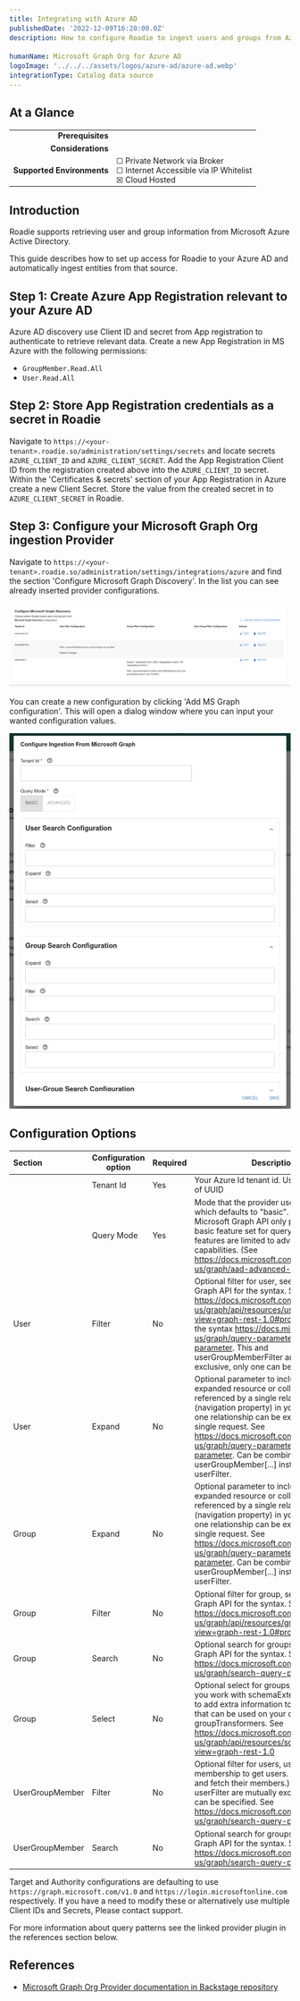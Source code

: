 ```yaml
---
title: Integrating with Azure AD
publishedDate: '2022-12-09T16:20:00.0Z'
description: How to configure Roadie to ingest users and groups from Azure AD using Microsoft Graph

humanName: Microsoft Graph Org for Azure AD
logoImage: '../../../assets/logos/azure-ad/azure-ad.webp'
integrationType: Catalog data source
---
```


## At a Glance
| | |
|---: | --- |
| **Prerequisites** |  |
| **Considerations** |  |
| **Supported Environments** | ☐ Private Network via Broker <br /> ☐ Internet Accessible via IP Whitelist <br /> ☒ Cloud Hosted |

## Introduction

Roadie supports retrieving user and group information from Microsoft Azure Active Directory. 

This guide describes how to set up access for Roadie to your Azure AD and automatically ingest entities from that source.  

##  Step 1: Create Azure App Registration relevant to your Azure AD 

Azure AD discovery use Client ID and secret from App registration to authenticate to retrieve relevant data. Create a new App Registration in MS Azure with the following permissions:
* `GroupMember.Read.All`  
* `User.Read.All`


##  Step 2: Store App Registration credentials as a secret in Roadie

Navigate to `https://<your-tenant>.roadie.so/administration/settings/secrets` and locate secrets `AZURE_CLIENT_ID` and `AZURE_CLIENT_SECRET`. Add the App Registration Client ID from the registration created above into the `AZURE_CLIENT_ID` secret. Within the 'Certificates & secrets' section of your App Registration in Azure create a new Client Secret. Store the value from the created secret in to `AZURE_CLIENT_SECRET` in Roadie.

##  Step 3: Configure your Microsoft Graph Org ingestion Provider

Navigate to `https://<your-tenant>.roadie.so/administration/settings/integrations/azure` and find the section 'Configure Microsoft Graph Discovery'. In the list you can see already inserted provider configurations.  

![Microsoft Graph Org Discovery Section](./ms-graph-discovery-section.webp)

You can create a new configuration by clicking 'Add MS Graph configuration'. This will open a dialog window where you can input your wanted configuration values.

![Microsoft Graph Configuration Dialog](./ms-graph-config-dialog.webp)

## Configuration Options

| Section         | Configuration option | Required | Description                                                                                                                                                                                                                                                                                                                                            |
|:----------------|----------------------|----------|--------------------------------------------------------------------------------------------------------------------------------------------------------------------------------------------------------------------------------------------------------------------------------------------------------------------------------------------------------|
|                 | Tenant Id            | Yes      | Your Azure Id tenant id. Usually in a form of UUID                                                                                                                                                                                                                                                                                                     |
|                 | Query Mode           | Yes      | Mode that the provider uses for querying which defaults to "basic". By default, the Microsoft Graph API only provides the basic feature set for querying. Certain features are limited to advanced querying capabilities. (See https://docs.microsoft.com/en-us/graph/aad-advanced-queries)                                                            |
| User            | Filter               | No       | Optional filter for user, see Microsoft Graph API for the syntax. See https://docs.microsoft.com/en-us/graph/api/resources/user?view=graph-rest-1.0#properties. and for the syntax https://docs.microsoft.com/en-us/graph/query-parameters#filter-parameter. This and userGroupMemberFilter are mutually exclusive, only one can be specified          |
| User            | Expand               | No       | Optional parameter to include the expanded resource or collection referenced by a single relationship (navigation property) in your results. Only one relationship can be expanded in a single request. See https://docs.microsoft.com/en-us/graph/query-parameters#expand-parameter. Can be combined with userGroupMember[...] instead of userFilter. |
| Group           | Expand               | No       | Optional parameter to include the expanded resource or collection referenced by a single relationship (navigation property) in your results. Only one relationship can be expanded in a single request. See https://docs.microsoft.com/en-us/graph/query-parameters#expand-parameter. Can be combined with userGroupMember[...] instead of userFilter. |
| Group           | Filter               | No       | Optional filter for group, see Microsoft Graph API for the syntax. See https://docs.microsoft.com/en-us/graph/api/resources/group?view=graph-rest-1.0#properties                                                                                                                                                                                       |
| Group           | Search               | No       | Optional search for groups, see Microsoft Graph API for the syntax. See https://docs.microsoft.com/en-us/graph/search-query-parameter                                                                                                                                                                                                                  |
| Group           | Select               | No       | Optional select for groups, this will allow you work with schemaExtensions. in order to add extra information to your groups that can be used on your custom groupTransformers. See  https://docs.microsoft.com/en-us/graph/api/resources/schemaextension?view=graph-rest-1.0                                                                          |
| UserGroupMember | Filter               | No       | Optional filter for users, use group membership to get users. (Filtered groups and fetch their members.) This and userFilter are mutually exclusive, only one can be specified. See https://docs.microsoft.com/en-us/graph/search-query-parameter                                                                                                      |
| UserGroupMember | Search               | No       | Optional search for groups, see Microsoft Graph API for the syntax. See https://docs.microsoft.com/en-us/graph/search-query-parameter                                                                                                                                                                                                                  |

Target and Authority configurations are defaulting to use `https://graph.microsoft.com/v1.0` and `https://login.microsoftonline.com` respectively. If you have a need to modify these or alternatively use multiple Client IDs and Secrets, Please contact support. 

For more information about query patterns see the linked provider plugin in the references section below.


## References

- [Microsoft Graph Org Provider documentation in Backstage repository](https://github.com/backstage/backstage/tree/master/plugins/catalog-backend-module-msgraph)

